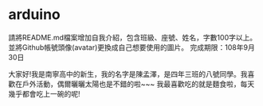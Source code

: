 # arduino
請將README.md檔案增加自我介紹，包含班級、座號、姓名，字數100字以上。並將Github帳號頭像(avatar)更換成自己想要使用的圖片。
完成期限：108年9月30日

大家好!我是南寧高中的新生，我的名字是陳孟澤，是四年三班的八號同學。我喜歡在戶外活動，偶爾曬曬太陽也是不錯的啦~~~
我最喜歡吃的就是麵食啦，每天幾乎都會吃上一碗的呢!
